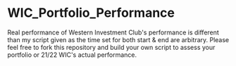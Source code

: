# WIC_Portfolio_Performance

Real performance of Western Investment Club's performance is different than my script given as the time set for both start & end are arbitrary. Please feel free to fork this repository and build your own script to assess your portfolio or 21/22 WIC's actual performance. 
